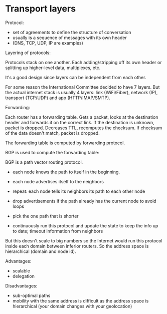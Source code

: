 # Transport layers

Protocol:

- set of agreements to define the structure of conversation
- usually is a sequence of messages with its own header
- (DNS, TCP, UDP, IP are examples)

Layering of protocols:

Protocols stack on one another. Each adding/stripping off its own header or
splitting up higher-level data, multiplexes, etc.

It's a good design since layers can be independent from each other.

For some reason the International Committee decided to have 7 layers. But the
actual internet stack is usually 4 layers: link (WiFi/Fiber), network (IP),
transport (TCP/UDP) and app (HTTP/IMAP/SMTP).


Forwarding:

Each router has a forwarding table. Gets a packet, looks at the destination
header and forwards it on the correct link. If the destination is unknown,
packet is dropped. Decreases TTL, recomputes the checksum. If checksum of the
data doesn't match, packet is dropped.

The forwarding table is computed by forwarding protocol.

BGP is used to compute the forwarding table:

BGP is a path vector routing protocol.

- each node knows the path to itself in the beginning.
- each node advertises itself to the neighbors
- repeat: each node tells its neighbors its path to each other node

- drop advertisements if the path already has the current node to avoid
  loops
- pick the one path that is shorter
- continuously run this protocol and update the state to keep the info up to
  date; timeout information from neighbors

But this doesn't scale to big numbers so the Internet would run this
protocol inside each domain between inferior routers. So the address space is
hierarchical (domain and node id).

Advantages:

- scalable
- delegation

Disadvantages:

- sub-optimal paths
- mobility with the same address is difficult as the address space is
  hierarchical (your domain changes with your geolocation)
